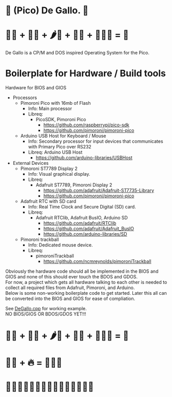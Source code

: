 # 🥗 (Pico) De Gallo. 🥗
# 🍅🔪 + 🧅🔪 + 🌶️🔪 + 🌿🔪 + 🍋‍🟩🤏 = 🥗  
De Gallo is a CP/M and DOS inspired Operating System for the Pico.  

# Boilerplate for Hardware / Build tools
Hardware for BIOS and GIOS
- Processors
  - Pimoroni Pico with 16mb of Flash
    - Info: Main processor
    - Libreq:
      - PicoSDK, Pimoroni Pico
        - https://github.com/raspberrypi/pico-sdk
        - https://github.com/pimoroni/pimoroni-pico
  - Arduino USB Host for Keyboard / Mouse
    - Info: Secondary processor for input devices that communicates with Primary Pico over RS232
    - Libreq: Arduino USB Host
      - https://github.com/arduino-libraries/USBHost
- External Devices
  - Pimoroni ST7789 Display 2
    - Info: Visual graphical display.
    - Libreq:
      - Adafruit ST7789, Pimoroni Display 2
        - https://github.com/adafruit/Adafruit-ST7735-Library
        - https://github.com/pimoroni/pimoroni-pico
  - Adafruit RTC with SD card
    - Info: Real Time Clock and Secure Digital (SD) card.
    - Libreq:
      - Adafruit RTClib, Adafruit BusIO, Arduino SD
        - https://github.com/adafruit/RTClib
        - https://github.com/adafruit/Adafruit_BusIO
        - https://github.com/arduino-libraries/SD
  - Pimoroni trackball
    - Info: Dedicated mouse device.
    - Libreq:
      - pimoroniTrackball
        - https://github.com/ncmreynolds/pimoroniTrackball

Obviously the hardware code should all be implemented in the BIOS and GIOS and none of this should ever touch the BDOS and GDOS.  
For now, a project which gets all hardware talking to each other is needed to collect all required files from Adafruit, Pimoroni, and Arduino.  
Below is some non-working boilerplate code to get started. Later this all can be converted into the BIOS and GIOS for ease of compliation. 

See [DeGallo.cpp](/pico/pico_bdos_gdos/DeGallo.cpp) for working example.  
NO BIOS/GIOS OR BDOS/GDOS YET!!!

# 🍅🔪 + 🧅🔪 + 🌶️🔪 + 🌿🔪 + 🍋‍🟩🤏 = 🥗  
# 🥔🔪 + 🔥 = 🔻🔺🔻  
# 🔻🔺🔻🥗🔻🔺🔻🥗🔻🔺🔻🥗🔻🔺🔻  
